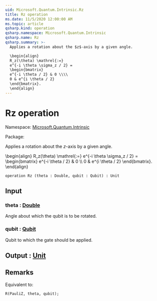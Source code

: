 ```yaml
---
uid: Microsoft.Quantum.Intrinsic.Rz
title: Rz operation
ms.date: 11/5/2020 12:00:00 AM
ms.topic: article
qsharp.kind: operation
qsharp.namespace: Microsoft.Quantum.Intrinsic
qsharp.name: Rz
qsharp.summary: >-
  Applies a rotation about the $z$-axis by a given angle.

  \begin{align}
  R_z(\theta) \mathrel{:=}
  e^{-i \theta \sigma_z / 2} =
  \begin{bmatrix}
  e^{-i \theta / 2} & 0 \\\\
  0 & e^{i \theta / 2}
  \end{bmatrix}.
  \end{align}
---
```


# Rz operation

Namespace: [Microsoft.Quantum.Intrinsic](xref:Microsoft.Quantum.Intrinsic)

Package: [](https://nuget.org/packages/)


Applies a rotation about the $z$-axis by a given angle.\begin{align}R_z(\theta) \mathrel{:=}e^{-i \theta \sigma_z / 2} =\begin{bmatrix}e^{-i \theta / 2} & 0 \\\\0 & e^{i \theta / 2}\end{bmatrix}.\end{align}

```qsharp
operation Rz (theta : Double, qubit : Qubit) : Unit
```


## Input

### theta : [Double](xref:microsoft.quantum.lang-ref.double)

Angle about which the qubit is to be rotated.


### qubit : [Qubit](xref:microsoft.quantum.lang-ref.qubit)

Qubit to which the gate should be applied.



## Output : [Unit](xref:microsoft.quantum.lang-ref.unit)



## Remarks

Equivalent to:```qsharpR(PauliZ, theta, qubit);```